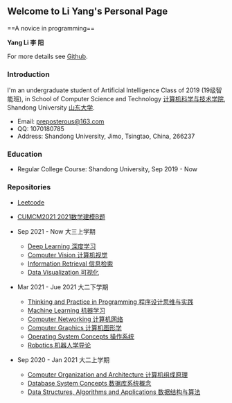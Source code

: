 ## Welcome to Li Yang's Personal Page

==A novice in programming==

**Yang Li  李 阳**

For more details see [Github](https://github.com/Liesy).

### Introduction

I'm an undergraduate student of Artificial Intelligence Class of 2019 (19级智能班), in School of Computer Science and Technology [计算机科学与技术学院](https://www.cs.sdu.edu.cn/), Shandong University [山东大学](https://www.sdu.edu.cn/). 

- Email: preposterous@163.com
- QQ: 1070180785
- Address: Shandong University, Jimo, Tsingtao, China, 266237

### Education

- Regular College Course: Shandong University, Sep 2019 - Now

### Repositories

- [Leetcode](https://github.com/Liesy/Leetcode)
- [CUMCM2021 2021数学建模B题](https://github.com/Liesy/CUMCM2021)
- Sep 2021 - Now 大三上学期
  - [Deep Learning 深度学习](https://github.com/Liesy/deep-learning)
  - [Computer Vision 计算机视觉](https://github.com/Liesy/computer-vision)
  - [Information Retrieval 信息检索](https://github.com/Liesy/Information-Retrieval)
  - [Data Visualization 可视化](https://github.com/Liesy/Data-Visualization)

- Mar 2021 - Jue 2021 大二下学期
  - [Thinking and Practice in Programming 程序设计思维与实践](https://github.com/Liesy/Thinking-and-Practice-in-Programming)
  - [Machine Learning 机器学习](https://github.com/Liesy/machine-learning)
  - [Computer Networking 计算机网络](https://github.com/Liesy/computer-networking)
  - [Computer Graphics 计算机图形学](https://github.com/Liesy/computer-graphics)
  - [Operating System Concepts 操作系统](https://github.com/Liesy/operating-system-concepts)
  - [Robotics 机器人学导论](https://github.com/Liesy/Robotics)
- Sep 2020 - Jan 2021 大二上学期
  - [Computer Organization and Architecture 计算机组成原理](https://github.com/Liesy/computer-organization-and-architecture)
  - [Database System Concepts 数据库系统概念](https://github.com/Liesy/database-system-concept)
  - [Data Structures, Algorithms and Applications 数据结构与算法](https://github.com/Liesy/data-structure)
